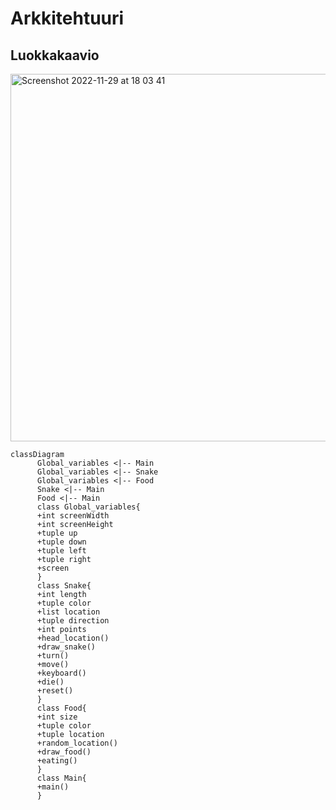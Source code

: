 # Arkkitehtuuri 
## Luokkakaavio
<img width="588" alt="Screenshot 2022-11-29 at 18 03 41" src="https://user-images.githubusercontent.com/101987621/204580497-ceed84d1-29b3-4275-98c0-24bd1bcffefc.png">

```mermaid
classDiagram
      Global_variables <|-- Main
      Global_variables <|-- Snake
      Global_variables <|-- Food
      Snake <|-- Main
      Food <|-- Main
      class Global_variables{
      +int screenWidth
      +int screenHeight
      +tuple up
      +tuple down
      +tuple left
      +tuple right
      +screen
      }
      class Snake{
      +int length
      +tuple color
      +list location
      +tuple direction
      +int points
      +head_location()
      +draw_snake()
      +turn()
      +move()
      +keyboard()
      +die()
      +reset()
      }
      class Food{
      +int size
      +tuple color
      +tuple location
      +random_location()
      +draw_food()
      +eating()
      }
      class Main{
      +main()
      }
